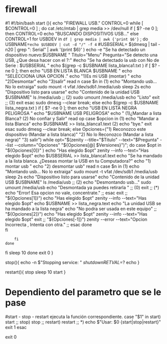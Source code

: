 # firewall
#1
#!/bin/bash
start (){ 
echo "FIREWALL USB."
CONTROL=0
while [ $CONTROL=0 ] ;
	do
	   	cat /etc/mtab | grep media >> /dev/null
		if [ $? -ne 0 ]; then
		 	CONTROL=0
		 	echo "BUSCANDO DISPOSITIVOS USB..."
  		else
			CONTROL=1
			for USBDEV in `df | grep media | awk {'print $6'}` ;
			do
			USBNAME=`echo $USBDEV | cut -d "/" -f 4`
        		#USBSERIAL= $(dmesg | tail -n20 | grep ": Serial" | awk '{print $6}' )
			echo -e  "Se ha detectado un dispositivo nuevo:$USBNAME "
			Titulo="Menu"
        		Pregunta="Se detecto una USB, ¿Que desa hacer con el ?:"
			#echo "Se ha detectado la usb con No de Serie : $USBSERIAL "
	      		echo $(grep -c $USBNAME lista_blanca1.txt )
			if [ $? -ne 0 ]; then
	           		echo "USB EN LISTA BLANCA $USBNAME "
	           		echo "SELECCIONA UNA OPCION ."
	           		echo "1)Es mi USB (montar) "
	           		echo "2)Desmontar"
				echo "3)salir"
	           		read n
	        		case $n in
	              			(1)	
					echo "Montando usb... No lo extraiga"
					sudo mount -t vfat /dev/sdb1 /media/usb
					sleep 2s
					echo "Dispositivo listo para usarse"
					echo "Contenido de la unidad USB $USBNAME"
					ls  /media/usb
	              			;;
	            			(2)
					sudo umount /media/usb
					echo "Listo"
					exit	
					;;
					(3)
	          			exit
	         		esac
	         		sudo dmesg --clear
	         		break;
	    		 else
				 echo $(grep -c $USBNAME lista_negra.txt )
				 if [ $? -ne 0 ]; then
	       				echo "USB EN LISTA NEGRA PELIGROSA  "
	       				echo "$USBNAME USB PELIGROSA"
					echo " (1)¿Mandar a lista Blanca? (2) No confiar y Salir"
	       				read  op
	       				case $opcion in
	           				(1) 
						echo "Mandar a lista Blanca"
						echo $USBNAME >> lista_blanca1.text
	           				(2)
						echo "bye."
	           				exit
	       				esac
	       				sudo dmesg --clear
	       				break;
				else
Opciones=("1) Reconozco este dispositivo (Mandar a lista blanca)" "2) No lo Reconozco (Mandar a lista negra)" "3) salir")
while opt="$(zenity --title="$Titulo" --text="$Pregunta" --list --column="Opciones" "${Opciones[@] $Versiones}")";
	do
		case $opt in
          		"${Opciones[0]}" )
                	echo "Has elegido $opt"
                	zenity --info --text="Has elegido $opt"
                	echo $USBSERIAL >> lista_blanca1.text
                	echo "Se ha mandado a la lista blanca. ¿Deseas montar la USB en tu Computadora?"
                			echo "1) montar usb "
                			echo "2) desmontar usb"
                	read n
                	case $n in
                		(1) echo "Montando usb... No lo extraiga"
                		sudo mount -t vfat /dev/sdb1 /media/usb
                		sleep 2s
				echo "Dispositivo listo para usarse"
                		echo "Contenido de la unidad USB $USBNAME"
                		ls  /media/usb
                		;;
                		(2) echo "Desmontando usb..."
                		sudo umount /media/usb
                		echo "Desmontada ya puedes retirarla "
                		;;
                		(0) exit
                		;;
                		(*)
                		echo "Error! Esa opcion no vale, concentrate."
                		;;
              			esac
				exit
              			;;
          			"${Opciones[1]}")
                			echo "Has elegido $opt"
                			zenity --info --text="Has elegido $opt"
					echo $USBNAME >> lista_negra.text
					echo "La unidad USB se ha mandado a la lista negra"
					echo "No podra ser usada en este equipo"
                			;;
          			"${Opciones[2]}")
                			echo "Has elegido $opt"
                			zenity --info --text="Has elegido $opt"
        				exit
        				;;	
          			"${Opciones[-1]}")
                			zenity --error --text="Opcion Incorrecta , Intenta con otra."
                			;;
            		esac
				done	
			fi

	 	fi
	done
  fi
	sleep 10
done
exit 0
}

stop(){
 echo -n $"Stopping service: "
 $shutdown
 RETVAL=$?
 echo
}

restart(){
 stop
 sleep 10
 start
}

# Dependiento del parametro que se le pase
#start - stop - restart ejecuta la función correspondiente.
case "$1" in
start)
 start
 ;;
stop)
 stop
 ;;
restart)
 restart
 ;;
*)
 echo $"Usar: $0 {start|stop|restart}"
 exit 1
esac

exit 0
